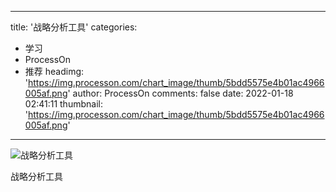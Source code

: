 
---
title: '战略分析工具'
categories: 
 - 学习
 - ProcessOn
 - 推荐
headimg: 'https://img.processon.com/chart_image/thumb/5bdd5575e4b01ac4966005af.png'
author: ProcessOn
comments: false
date: 2022-01-18 02:41:11
thumbnail: 'https://img.processon.com/chart_image/thumb/5bdd5575e4b01ac4966005af.png'
---

<div>   
<img class="thumb" alt="战略分析工具" src="https://img.processon.com/chart_image/thumb/5bdd5575e4b01ac4966005af.png" referrerpolicy="no-referrer">
<p>战略分析工具</p>  
</div>
            